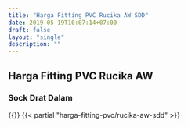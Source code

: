 ```yaml
---
title: "Harga Fitting PVC Rucika AW SDD"
date: 2019-05-19T10:07:14+07:00
draft: false
layout: "single"
description: ""
---
```


## Harga Fitting PVC Rucika AW 
### Sock Drat Dalam
{{<kontak-button>}}
{{< partial "harga-fitting-pvc/rucika-aw-sdd" >}}